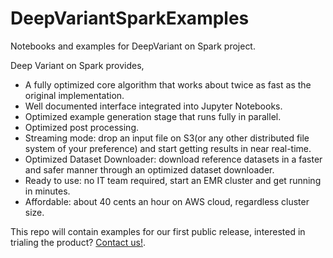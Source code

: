 # DeepVariantSparkExamples
Notebooks and examples for DeepVariant on Spark project.

Deep Variant on Spark provides,
* A fully optimized core algorithm that works about twice as fast as the original implementation.
* Well documented interface integrated into Jupyter Notebooks.
* Optimized example generation stage that runs fully in parallel.
* Optimized post processing.
* Streaming mode: drop an input file on S3(or any other distributed file system of your preference) and start getting results in near real-time.
* Optimized Dataset Downloader: download reference datasets in a faster and safer manner through an optimized dataset downloader.
* Ready to use: no IT team required, start an EMR cluster and get running in minutes.
* Affordable: about 40 cents an hour on AWS cloud, regardless cluster size.

This repo will contain examples for our first public release, interested in trialing the product? [Contact us!](https://sites.google.com/view/orangenomics-site/contact).
